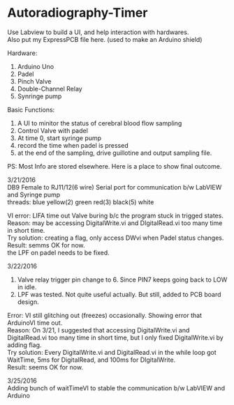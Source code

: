 # Autoradiography-Timer

Use Labview to build a UI, and help interaction with hardwares.  
Also put my ExpressPCB file here. (used to make an Arduino shield)  

Hardware:  
1. Arduino Uno  
2. Padel  
3. Pinch Valve  
4. Double-Channel Relay  
5. Synringe pump  

Basic Functions:  
1. A UI to minitor the status of cerebral blood flow sampling  
2. Control Valve with padel  
3. At time 0, start syringe pump  
4. record the time when padel is pressed  
5. at the end of the sampling, drive guillotine and output sampling file.  


PS: Most Info are stored elsewhere. Here is a place to show final outcome.  

3/21/2016  
DB9 Female to RJ11/12(6 wire) Serial port for communication b/w LabVIEW and Syringe pump  
threads: blue yellow(2) green red(3) black(5) white  

VI error: LIFA time out  Valve buring b/c the program stuck in trigged states.  
Reason: may be accessing DigitalWrite.vi and DIgitalRead.vi too many time in short time.  
Try solution: creating a flag, only access DWvi when Padel status changes.  
Result: semms OK for now.  
the LPF on padel needs to be fixed.  

3/22/2016  
1. Valve relay trigger pin change to 6. Since PIN7 keeps going back to LOW in idle.  
2. LPF was tested. Not quite useful actually. But still, added to PCB board design.    

Error: VI still glitching out (freezes) occasionally. Showing error that ArduinoVI time out.   
Reason: On 3/21, I suggested that accessing DigitalWrite.vi and DigitalRead.vi too many time in short time, but I only fixed DigitalWrite.vi by adding flag.  
Try solution: Every DigitalWrite.vi and DigitalRead.vi in the while loop got WaitTime, 5ms for DigitalRead, and 100ms for DIgitalWrite.  
Result: seems OK for now.  

3/25/2016  
Adding bunch of waitTimeVI to stable the communication b/w LabVIEW and Arduino
